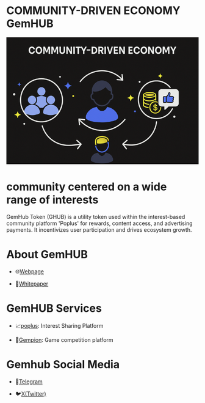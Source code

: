 <h1> COMMUNITY-DRIVEN ECONOMY GemHUB </h1> 

<img src="https://github.com/GHUB-Protocol/GHUB-Protocol/blob/main/11.png" width="1000">

<h1>community centered on a wide range of interests</h1>
GemHub Token (GHUB) is a utility token used within the interest-based community platform 'Poplus' for rewards, content access, and advertising payments. It incentivizes user participation and drives ecosystem growth.


<h1>About GemHUB </h1>

- 🌐[Webpage](https://www.gemhub.io)
  
- 📜[Whitepaper](https://docs.gemhub.net/english)


<h1>GemHUB Services</h1>

- 📈[poplus](https://poplus.io): Interest Sharing Platform

- 🎨[Gempion](https://gempion.io/): Game competition platform


<h1>Gemhub Social Media</h1>

- 📢[Telegram](https://t.me/GemHUB_Protocol)

- 🐦[X(Twitter)](https://x.com/GemHUB_Protocol)
